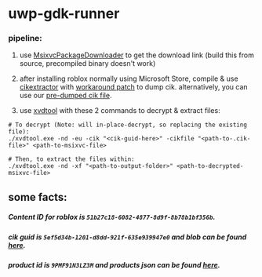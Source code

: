 # uwp-gdk-runner


### pipeline:
1. use [MsixvcPackageDownloader](https://github.com/LukeFZ/MsixvcPackageDownloader) to get the download link (build this from source, precompiled binary doesn't work)

2. after installing roblox normally using Microsoft Store, compile & use [cikextractor](https://github.com/LukeFZ/CikExtractor) with [workaround patch](https://github.com/LukeFZ/CikExtractor/issues/9#issuecomment-2677569101) to dump cik. alternatively, you can use our [pre-dumped cik file](https://github.com/Roblox-DeployHistory-Updates/uwp-gdk-runner/raw/refs/heads/main/5ef5d34b-1201-d8dd-921f-635e939947e0.cik).

3. use [xvdtool](https://github.com/emoose/xvdtool/releases/tag/v0.53) with these 2 commands to decrypt & extract files:

```shell
# To decrypt (Note: will in-place-decrypt, so replacing the existing file):
./xvdtool.exe -nd -eu -cik "<cik-guid-here>" -cikfile "<path-to-.cik-file>" <path-to-msixvc-file>

# Then, to extract the files within:
./xvdtool.exe -nd -xf "<path-to-output-folder>" <path-to-decrypted-msixvc-file>
```


## some facts:

##### Content ID for roblox is `51b27c18-6082-4877-8d9f-8b78b1bf356b`.
##### cik guid is `5ef5d34b-1201-d8dd-921f-635e939947e0` and blob can be found [here](https://github.com/Roblox-DeployHistory-Updates/uwp-gdk-runner/raw/refs/heads/main/5ef5d34b-1201-d8dd-921f-635e939947e0.cik).
##### product id is `9PMF91N3LZ3M` and products json can be found [here](https://displaycatalog.mp.microsoft.com/v7.0/products?bigIds=9PMF91N3LZ3M&market=US&languages=en-US,neutral&MS-CV=DGU1mcuYo0WMMp+F.1).